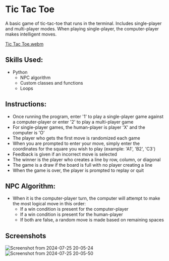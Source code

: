 # Tic Tac Toe

A basic game of tic-tac-toe that runs in the terminal. Includes single-player and multi-player modes. When playing single-player, the computer-player makes intelligent moves.

[Tic Tac Toe.webm](https://github.com/user-attachments/assets/a82d1bed-72b8-47cc-b1cd-2c241ba7b327)

## Skills Used:

-   Python
    -   NPC algorithm
    -   Custom classes and functions
    -   Loops

## Instructions:

-   Once running the program, enter '1' to play a single-player game against a computer-player or enter '2' to play a multi-player game
-   For single-player games, the human-player is player 'X' and the computer is 'O'
-   The player who gets the first move is randomized each game
-   When you are prompted to enter your move, simply enter the coordinates for the square you wish to play (example: 'A1', 'B2', 'C3')
-   Feedback is given if an incorrect move is selected
-   The winner is the player who creates a line by row, column, or diagonal
-   The game is a draw if the board is full with no player creating a line
-   When the game is over, the player is prompted to replay or quit

## NPC Algorithm:

-   When it is the computer-player turn, the computer will attempt to make the most logical move in this order:
    -   If a win condition is present for the computer-player
    -   If a win condition is present for the human-player
    -   If both are false, a random move is made based on remaining spaces

## Screenshots

![Screenshot from 2024-07-25 20-05-24](https://github.com/user-attachments/assets/521d5c76-4e49-4e51-b23f-21e1b5236bb1)
![Screenshot from 2024-07-25 20-05-50](https://github.com/user-attachments/assets/14e18ce7-aba2-4747-bde6-efe68b60136d)
